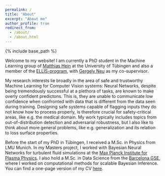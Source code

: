```yaml
---
permalink: /
title: "About"
excerpt: "About me"
author_profile: true
redirect_from: 
  - /about/
  - /about.html
---
```


{% include base_path %}

Welcome to my website! I am currently a PhD student in the Machine Learning group of [Matthias Hein](https://uni-tuebingen.de/fakultaeten/mathematisch-naturwissenschaftliche-fakultaet/fachbereiche/informatik/lehrstuehle/maschinelles-lernen/team/prof-dr-matthias-hein/) at the University of Tübingen and also a member of the [ELLIS-program](https://ellis.eu/), with [Gergely Neu](http://cs.bme.hu/~gergo/) as my co-supervisor. 

My research interests lie broadly in the area of safe and trustworthy Machine Learning for Computer Vision systems: Neural Networks, despite being tremendously successful at a plethora of tasks, are known to make overly confident predictons. This is, they are unable to communicate low confidence when confronted with data that is different from the data seen during training. Designing safe systems capable of flagging inputs they do not know how to process properly, is therefore crucial for safety-critical areas, like e.g. the medical domain. My work typically includes topics from out-of-distribution detection and adversarial robustness, but I also like to think about more general problems, like e.g. generalization and its relation to loss surface properties. 

Before the start of my PhD in Tübingen, I received a M.Sc. in Physics from LMU Munich. In my Masters project, I worked with Bayesian Neural Networks for turbulent fluid simulations at the [Max Planck Institute for Plasma Physics](https://www.ipp.mpg.de/en). I also hold a M.Sc. in Data Science from the [Barcelona GSE](https://bse.eu/), where I worked on computational methods for scalable Bayesian Inference. You can find a one-page version of my CV [here](https://muellerm-95.github.io/files/CV.pdf).
